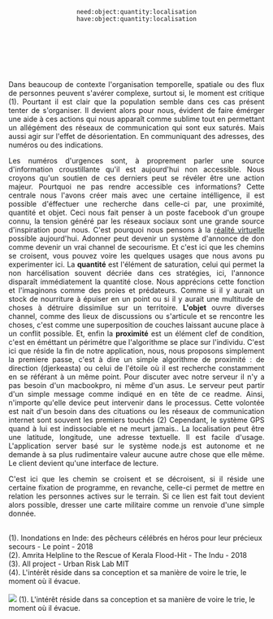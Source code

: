 <br><br><br><br>
 <p align="center">
<code>need:object:quantity:localisation</code><br>
<code>have:object:quantity:localisation</code>
 </p>
<br><br><br><br><br>
 <p align="justify">
Dans beaucoup de contexte l'organisation temporelle, spatiale ou des flux de personnes peuvent s'avérer complexe, surtout si, le moment est critique (1). Pourtant il est clair que la population semble dans ces cas présent tenter de s'organiser. Il devient alors pour nous, évident de faire émérger une aide à ces actions qui nous apparaît comme sublime tout en permettant un allégément des réseaux de communication qui sont eux saturés. Mais aussi agir sur l'effet de désorientation. En communiquant des adresses, des numéros ou des indications.</p>

 <p align="justify">
Les numéros d'urgences sont, à proprement parler une source d'information croustillante qu'il est aujourd'hui non accessible. Nous croyons qu'un soutien de ces derniers peut se révéler être une action majeur. Pourtquoi ne pas rendre accessible ces informations? Cette centrale nous l'avons créer mais avec une certaine intélligence, il est possible d'éffectuer une recherche dans celle-ci par, une proximité, quantité et objet. Ceci nous fait penser à un poste facebook d'un groupe connu, la tension généré par les réseaux sociaux sont une grande source d'inspiration pour nous. C'est pourquoi nous pensons à la <a href=#>réalité virtuelle</a> possible aujourd'hui. Adonner peut devenir un système d'annonce de don comme devenir un vrai channel de secourisme. Et c'est ici que les chemins se croisent, vous pouvez voire les quelques usages que nous avons pu experimenter ici. La <b>quantité</b> est l'élément de saturation, celui qui permet la non harcélisation souvent décriée dans ces stratégies, ici, l'annonce disparaît immédiatement la quantité close. Nous apprécions cette fonction et l'imaginons comme des proies et prédateurs. Comme si il y aurait un stock de nourriture à épuiser en un point ou si il y aurait une multitude de choses à détruire dissimilue sur un territoire. <b>L'objet</b> ouvre diverses channel, comme des lieux de discussions ou s'articule et se rencontre les choses, c'est comme une superposition de couches laissant aucune place à un conflit possible. Et, enfin la  <b>proximité</b> est un élément clef de condition, c'est en éméttant un périmétre que l'algorithme se place sur l'individu.  C'est ici que réside la fin de notre application, nous, nous proposons simplement la premiere passe, c'est à dire un simple algorithme de proximité : de direction (djerkeasta) ou celui de l'étoile où il est recherche constamment en se référant à un même point. Pour discuter avec notre serveur il n'y a pas besoin d'un macbookpro, ni même d'un asus. Le serveur peut partir d'un simple message comme indiqué en en tête de ce readme.  Ainsi, n'importe qu'elle device peut intervenir dans le processus. Cette volontée est nait d'un besoin dans des cituations ou les réseaux de communication internet sont souvent les premiers touchés (2) Cependant, le système GPS quand à lui est indissociable et ne meurt jamais.. La localisation peut être une latitude, longitude, une adresse textuelle. Il est facile d'usage. L'application server basé sur le système node.js est autonome et ne demande à sa plus rudimentaire valeur aucune autre chose que elle même. Le client devient qu'une interface de lecture.

</p>
 <p align="justify"> C'est ici que les chemin se croisent et se décroisent, si il réside une certaine fixation de programme, en revanche, celle-ci permet de mettre en relation les personnes actives sur le terrain. Si ce lien est fait tout devient alors possible, dresser une carte militaire comme un renvoie d'une simple donnée.</p> <br>
 (1). Inondations en Inde: des pêcheurs célébrés en héros pour leur précieux secours - Le point - 2018 <br>
 (2). Amrita Helpline to the Rescue of Kerala Flood-Hit  - The Indu - 2018<br>
 (3). All project - Urban Risk Lab MIT <br>
 (4). L'intérêt réside dans sa conception et sa manière de voire le trie, le moment où il évacue.<br>
<br>
<img src="example/square.png">
(1). L'intérêt réside dans sa conception et sa manière de voire le trie, le moment où il évacue.
 

